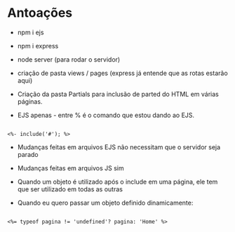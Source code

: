 # Antoações

* npm i ejs
* npm i express
* node server (para rodar o servidor)

* criação de pasta views / pages (express já entende que as rotas estarão aqui)


* Criação da pasta Partials para inclusão de parted do HTML em várias páginas.
* EJS apenas - entre % é o comando que estou dando ao EJS.
  
```ejs

<%- include('#'); %>

```

* Mudanças feitas em arquivos EJS não necessitam que o servidor seja parado
* Mudanças feitas em arquivos JS sim

* Quando um objeto é utilizado após o include em uma página, ele tem que ser utilizado em todas as outras
* Quando eu quero passar um objeto definido dinamicamente:

```ejs

<%= typeof pagina != 'undefined'? pagina: 'Home' %>

```